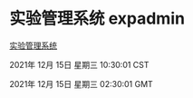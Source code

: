 # 实验管理系统 expadmin
[实验管理系统](http://59.174.25.102:56808/expadmin-782313d2-e1b1-4ea7-932e-3a55e6a1a4d0/)

2021年 12月 15日 星期三 10:30:01 CST

2021年 12月 15日 星期三 02:30:01 GMT
